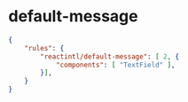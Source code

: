# default-message

```json
{
    "rules": {
        "reactintl/default-message": [ 2, {
            "components": [ "TextField" ],
        }],
    }
}
```
